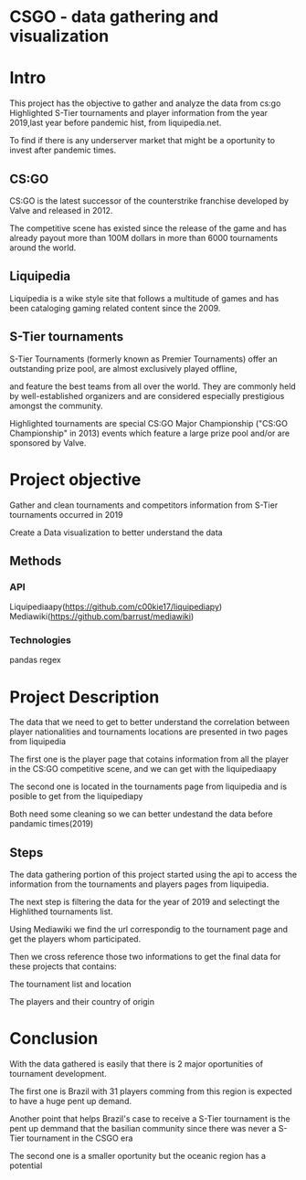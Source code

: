 # CSGO - data gathering and visualization

# Intro
This project has the objective to gather and analyze the data from cs:go Highlighted S-Tier tournaments and player information from the year 2019,last year before pandemic hist, from liquipedia.net.

To find if there is any underserver market that might be a oportunity to invest after pandemic times.

## CS:GO
CS:GO is the latest successor of the counterstrike franchise developed by Valve and released in 2012.

The competitive scene has existed since the release of the game and has already payout more than 100M dollars in more than 6000 tournaments around the world.

## Liquipedia
Liquipedia is a wike style site that follows a multitude of games and has been cataloging gaming related content since the 2009.

## S-Tier tournaments
S-Tier Tournaments (formerly known as Premier Tournaments) offer an outstanding prize pool, are almost exclusively played offline,

and feature the best teams from all over the world. They are commonly held by well-established organizers and are considered especially prestigious amongst the community.

Highlighted tournaments are special CS:GO Major Championship ("CS:GO Championship" in 2013) events which feature a large prize pool and/or are sponsored by Valve.

# Project objective
Gather and clean tournaments and competitors information from S-Tier tournaments occurred in 2019

Create a Data visualization to better understand the data

## Methods
### API 
Liquipediaapy(https://github.com/c00kie17/liquipediapy)
Mediawiki(https://github.com/barrust/mediawiki)
### Technologies
pandas
regex


# Project Description
The data that we need to get to better understand the correlation between player nationalities and tournaments locations are presented in two pages from liquipedia

The first one is the player page that cotains information from all the player in the CS:GO competitive scene, and we can get with the liquipediaapy

The second one is located in the tournaments page from liquipedia and is posible to get from the liquipediapy

Both need some cleaning so we can better undestand the data before pandamic times(2019)

## Steps
The data gathering portion of this project started using the api to access the information from the tournaments and players pages from liquipedia.

The next step is filtering the data for the year of 2019 and selectingt the Highlithed tournaments list.

Using Mediawiki we find the url correspondig to the tournament page and get the players whom participated.

Then we cross reference those two informations to get the final data for these projects that contains:

The tournament list and location

The players and their country of origin 


# Conclusion
With the data gathered is easily that there is 2 major oportunities of tournament development.

The first one is Brazil with 31 players comming from this region is expected to have a huge pent up demand.

Another point that helps Brazil's case to receive a S-Tier tournament is the pent up demmand that the basilian community since there was never a S-Tier tournament in the CSGO era

The second one is a smaller oportunity but the oceanic region has a potential
